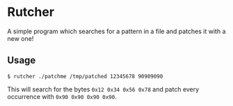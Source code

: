# Rutcher
A simple program which searches for a pattern in a file and patches it with a new one!

## Usage

```
$ rutcher ./patchme /tmp/patched 12345678 90909090
```

This will search for the bytes `0x12 0x34 0x56 0x78` and patch every occurrence with `0x90 0x90 0x90 0x90`.

